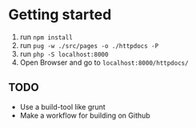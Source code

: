 # Getting started
1. run `npm install`
2. run `pug -w ./src/pages -o ./httpdocs -P`
3. run `php -S localhost:8000`
4. Open Browser and go to `localhost:8000/httpdocs/`

## TODO
- Use a build-tool like grunt
- Make a workflow for building on Github